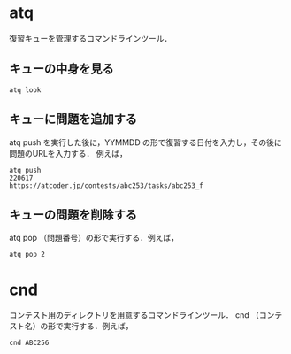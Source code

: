 # atq
復習キューを管理するコマンドラインツール．
## キューの中身を見る
```
atq look
```

## キューに問題を追加する
atq push を実行した後に，YYMMDD の形で復習する日付を入力し，その後に問題のURLを入力する．
例えば，
```
atq push
220617 
https://atcoder.jp/contests/abc253/tasks/abc253_f
```
## キューの問題を削除する
atq pop （問題番号）の形で実行する．例えば，
```
atq pop 2
```

# cnd
コンテスト用のディレクトリを用意するコマンドラインツール．
cnd （コンテスト名）の形で実行する．例えば，
```
cnd ABC256
```